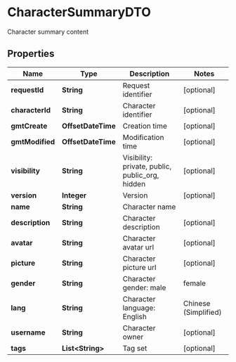 

# CharacterSummaryDTO

Character summary content

## Properties

| Name | Type | Description | Notes |
|------------ | ------------- | ------------- | -------------|
|**requestId** | **String** | Request identifier |  [optional] |
|**characterId** | **String** | Character identifier |  [optional] |
|**gmtCreate** | **OffsetDateTime** | Creation time |  [optional] |
|**gmtModified** | **OffsetDateTime** | Modification time |  [optional] |
|**visibility** | **String** | Visibility: private, public, public_org, hidden |  [optional] |
|**version** | **Integer** | Version |  [optional] |
|**name** | **String** | Character name |  |
|**description** | **String** | Character description |  [optional] |
|**avatar** | **String** | Character avatar url |  [optional] |
|**picture** | **String** | Character picture url |  [optional] |
|**gender** | **String** | Character gender: male | female | other |  [optional] |
|**lang** | **String** | Character language: English | Chinese (Simplified) | ... |  [optional] |
|**username** | **String** | Character owner |  [optional] |
|**tags** | **List&lt;String&gt;** | Tag set |  [optional] |



